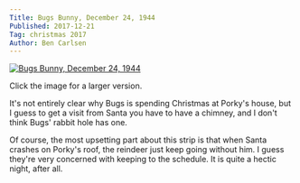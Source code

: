 ```yaml
---
Title: Bugs Bunny, December 24, 1944
Published: 2017-12-21
Tag: christmas 2017
Author: Ben Carlsen
---
```


[![Bugs Bunny, December 24, 1944](http://blog.arkholt.com/media/decstrips2017/21-Bugs-Bunny-12-24-44.jpg)](http://blog.arkholt.com/media/decstrips2017/21-Bugs-Bunny-12-24-44.jpg)

Click the image for a larger version.

It's not entirely clear why Bugs is spending Christmas at Porky's house, but I guess to get a visit from Santa you have to have a chimney, and I don't think Bugs' rabbit hole has one. 

Of course, the most upsetting part about this strip is that when Santa crashes on Porky's roof, the reindeer just keep going without him. I guess they're very concerned with keeping to the schedule. It is quite a hectic night, after all.
